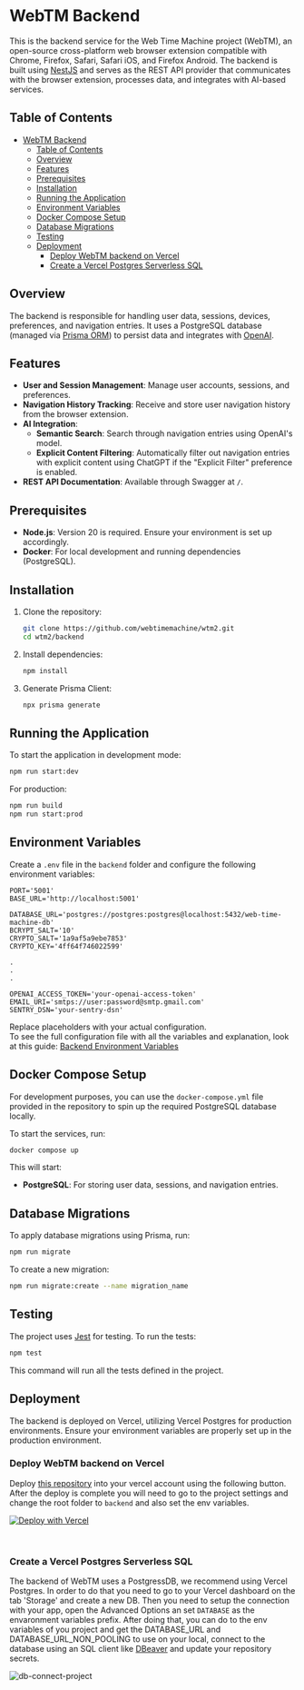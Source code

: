 # WebTM Backend

This is the backend service for the Web Time Machine project (WebTM), an open-source cross-platform web browser extension compatible with Chrome, Firefox, Safari, Safari iOS, and Firefox Android. The backend is built using [NestJS](https://nestjs.com/) and serves as the REST API provider that communicates with the browser extension, processes data, and integrates with AI-based services.

## Table of Contents

- [WebTM Backend](#webtm-backend)
  - [Table of Contents](#table-of-contents)
  - [Overview](#overview)
  - [Features](#features)
  - [Prerequisites](#prerequisites)
  - [Installation](#installation)
  - [Running the Application](#running-the-application)
  - [Environment Variables](#environment-variables)
  - [Docker Compose Setup](#docker-compose-setup)
  - [Database Migrations](#database-migrations)
  - [Testing](#testing)
  - [Deployment](#deployment)
    - [Deploy WebTM backend on Vercel](#deploy-webtm-backend-on-vercel)
    - [Create a Vercel Postgres Serverless SQL](#create-a-vercel-postgres-serverless-sql)

## Overview

The backend is responsible for handling user data, sessions, devices, preferences, and navigation entries. It uses a PostgreSQL database (managed via [Prisma ORM](https://www.prisma.io/)) to persist data and integrates with [OpenAI](https://openai.com/).

## Features

- **User and Session Management**: Manage user accounts, sessions, and preferences.
- **Navigation History Tracking**: Receive and store user navigation history from the browser extension.
- **AI Integration**:
  - **Semantic Search**: Search through navigation entries using OpenAI's model.
  - **Explicit Content Filtering**: Automatically filter out navigation entries with explicit content using ChatGPT if the "Explicit Filter" preference is enabled.
- **REST API Documentation**: Available through Swagger at `/`.

## Prerequisites

- **Node.js**: Version 20 is required. Ensure your environment is set up accordingly.
- **Docker**: For local development and running dependencies (PostgreSQL).

## Installation

1. Clone the repository:

   ```bash
   git clone https://github.com/webtimemachine/wtm2.git
   cd wtm2/backend
   ```

2. Install dependencies:

   ```bash
   npm install
   ```

3. Generate Prisma Client:

   ```bash
   npx prisma generate
   ```

## Running the Application

To start the application in development mode:

```bash
npm run start:dev
```

For production:

```bash
npm run build
npm run start:prod
```

## Environment Variables

Create a `.env` file in the `backend` folder and configure the following environment variables:

```dotenv
PORT='5001'
BASE_URL='http://localhost:5001'

DATABASE_URL='postgres://postgres:postgres@localhost:5432/web-time-machine-db'
BCRYPT_SALT='10'
CRYPTO_SALT='1a9af5a9ebe7853'
CRYPTO_KEY='4ff64f746022599'

.
.
.

OPENAI_ACCESS_TOKEN='your-openai-access-token'
EMAIL_URI='smtps://user:password@smtp.gmail.com'
SENTRY_DSN='your-sentry-dsn'
```

Replace placeholders with your actual configuration. <br/>
To see the full configuration file with all the variables and explanation, look at this guide: [Backend Environment Variables](/guides/setup-backend-environment-variables.md)

## Docker Compose Setup

For development purposes, you can use the `docker-compose.yml` file provided in the repository to spin up the required PostgreSQL database locally.

To start the services, run:

```bash
docker compose up
```

This will start:

- **PostgreSQL**: For storing user data, sessions, and navigation entries.

## Database Migrations

To apply database migrations using Prisma, run:

```bash
npm run migrate
```

To create a new migration:

```bash
npm run migrate:create --name migration_name
```

## Testing

The project uses [Jest](https://jestjs.io/) for testing. To run the tests:

```bash
npm test
```

This command will run all the tests defined in the project.

## Deployment

The backend is deployed on Vercel, utilizing Vercel Postgres for production environments. Ensure your environment variables are properly set up in the production environment.

### Deploy WebTM backend on Vercel

Deploy [this repository](https://github.com/webtimemachine/wtm2) into your vercel account using the following button. After the deploy is complete you will need to go to the project settings and change the root folder to `backend` and also set the env variables.

[![Deploy with Vercel](https://vercel.com/button)](https://vercel.com/new/clone?repository-url=https%3A%2F%2Fgithub.com%2Fwebtimemachine%2Fwtm2%2Ftree%2Fmain%2Fapps%2Fbackend)

<br/>

### Create a Vercel Postgres Serverless SQL

The backend of WebTM uses a PostgressDB, we recommend using Vercel Postgres. In order to do that you need to go to your Vercel dashboard on the tab 'Storage' and create a new DB. Then you need to setup the connection with your app, open the Advanced Options an set `DATABASE` as the envaronment variables prefix. After doing that, you can do to the env variables of you project and get the DATABASE_URL and DATABASE_URL_NON_POOLING to use on your local, connect to the database using an SQL client like [DBeaver](https://dbeaver.io/) and update your repository secrets.

![db-connect-project](../docs/db-connect-project.png)
